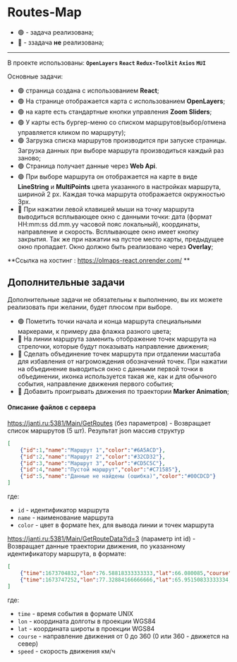 # Routes-Map

- :green_circle: - задача реализована;
- :red_circle: - ззадача **не** реализована;
---
В проекте использованы: **``OpenLayers`` ``React`` ``Redux-Toolkit`` ``Axios`` ``MUI``**

Основные задачи:
- :green_circle: страница создана с использованием **React**;
- :green_circle: На странице отображается карта с использованием **OpenLayers**;
- :green_circle: на карте есть стандартные кнопки управления **Zoom Sliders**;
- :green_circle: У карты есть бургер-меню со списком маршрутов(выбор/отмена управляется кликом по маршруту);
- :green_circle: Загрузка списка маршрутов производится при запуске страницы. Загрузка данных при выборе маршрута производиться каждый раз заново;
- :green_circle: Страница получает данные через **Web Api**.
- :green_circle: При выборе маршрута он отображается на карте в виде **LineString** и **MultiPoints** цвета указанного в настройках маршрута, шириной 2 px. Каждая точка маршрута отображается окружностью 3px.
- :red_circle: При нажатии левой клавишей мыши на точку маршрута выводиться всплывающее окно с данными точки: дата (формат HH:mm:ss dd.mm.yy часовой пояс локальный), координаты, направление и скорость. Всплывающее окно имеет кнопку закрытия. Так же при нажатии на пустое место карты, предыдущее окно пропадает. Окно должно быть реализовано через **Overlay**;


**Ссылка на хостинг : https://olmaps-react.onrender.com/ **
## Дополнительные задачи

Дополнительные задачи не обязательны к выполнению, вы их можете реализовать при желании, будет плюсом при выборе.

- :green_circle: Пометить точки начала и конца маршрута специальными маркерами, к примеру два флажка разного цвета;
- :red_circle: На линии маршрута заменить отображение точек маршрута на стрелочки, которые будут показывать направление движения;
- :red_circle: Сделать объединение точек маршрута при отдалении масштаба для избавления от нагромождения обозначений точек. При нажатии на объединение выводиться окно с данными первой точки в объединении, иконка используется такая же, как и для обычного события, направление движения первого события;
- :red_circle: Добавить проигрывать движения по траектории **Marker Animation**;


#### Описание файлов с сервера

https://janti.ru:5381/Main/GetRoutes (без параметров) - Возвращает список маршрутов (5 шт). Результат json массив структур 
```json
[
	{"id":1,"name":"Маршрут 1","color":"#6A5ACD"},
	{"id":2,"name":"Маршрут 2","color":"#32CD32"},
	{"id":3,"name":"Маршрут 3","color":"#CD5C5C"},
	{"id":4,"name":"Пустой маршрут","color":"#C71585"},
	{"id":5,"name":"Данные не найдены (ошибка)","color":"#00CDCD"}
]
```
где:
- ``id``     - идентификатор маршрута
- ``name``   - наименование маршрута
- ``color``  - цвет в формате hex, для вывода линии и точек маршрута

https://janti.ru:5381/Main/GetRouteData?id=3 (параметр int id) - Возвращает данные траектории движения, по указанному идентификатору маршрута, в формате:
```json
[	
    {"time":1673704832,"lon":76.58818333333333,"lat":66.080085,"course":130,"speed":0},
    {"time":1673747252,"lon":77.32884166666666,"lat":65.95150833333334,"course":117,"speed":15}
]
```
где:
- ``time``   - время события в формате UNIX
- ``lon``    - координата долготы в проекции WGS84
- ``lat``    - координата широты в проекции WGS84
- ``course`` - направление движения от 0 до 360 (0 или 360 - движется на север)
- ``speed``  - скорость движения км/ч



